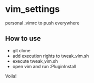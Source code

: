 # vim_settings
personal .vimrc to push everywhere

## How to use


* git clone
* add execution rights to tweak_vim.sh
* execute tweak_vim.sh
* open vim and run :PluginInstall

Voila!
